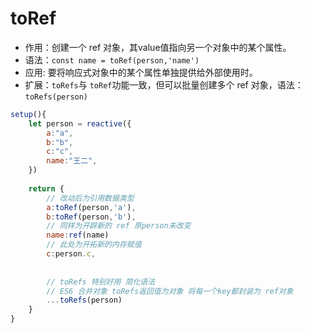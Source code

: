 # toRef

* 作用：创建一个 ref 对象，其value值指向另一个对象中的某个属性。
* 语法：`const name = toRef(person,'name')`
* 应用: 要将响应式对象中的某个属性单独提供给外部使用时。
* 扩展：`toRefs`与 `toRef`功能一致，但可以批量创建多个 ref 对象，语法：`toRefs(person)`

```js
setup(){
    let person = reactive({
        a:"a",
        b:"b",
        c:"c",
        name:"王二",
    })
  
    return {
        // 改动后为引用数据类型
        a:toRef(person,'a'),
        b:toRef(person,'b'),
        // 同样为开辟新的 ref 原person未改变
        name:ref(name)
        // 此处为开拓新的内存赋值
        c:person.c,
  
  
        // toRefs 特别好用 简化语法
        // ES6 合并对象 toRefs返回值为对象 将每一个key都封装为 ref对象
        ...toRefs(person)
    }
}
```
